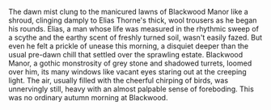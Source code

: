 The dawn mist clung to the manicured lawns of Blackwood Manor like a shroud, clinging damply to Elias Thorne's thick, wool trousers as he began his rounds.  Elias, a man whose life was measured in the rhythmic sweep of a scythe and the earthy scent of freshly turned soil, wasn't easily fazed.  But even he felt a prickle of unease this morning, a disquiet deeper than the usual pre-dawn chill that settled over the sprawling estate.  Blackwood Manor, a gothic monstrosity of grey stone and shadowed turrets, loomed over him, its many windows like vacant eyes staring out at the creeping light.  The air, usually filled with the cheerful chirping of birds, was unnervingly still, heavy with an almost palpable sense of foreboding.  This was no ordinary autumn morning at Blackwood.
